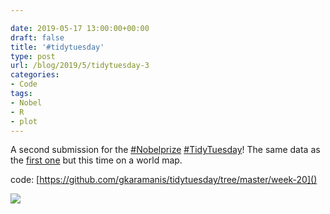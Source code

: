 ```yaml
---

date: 2019-05-17 13:00:00+00:00
draft: false
title: '#tidytuesday'
type: post
url: /blog/2019/5/tidytuesday-3
categories:
- Code
tags:
- Nobel
- R
- plot
---
```


A second submission for the [#Nobelprize](https://mobile.twitter.com/hashtag/Nobelprize?src=hashtag_click) [#TidyTuesday](https://mobile.twitter.com/hashtag/TidyTuesday?src=hashtag_click)! The same data as the [first one](https://karaman.is/blog/2019/5/tidytuesday-2) but this time on a world map. 

code: [https://github.com/gkaramanis/tidytuesday/tree/master/week-20]()


  
![](/images/2019-05-17-20195tidytuesday-3/nobelMap.png)

